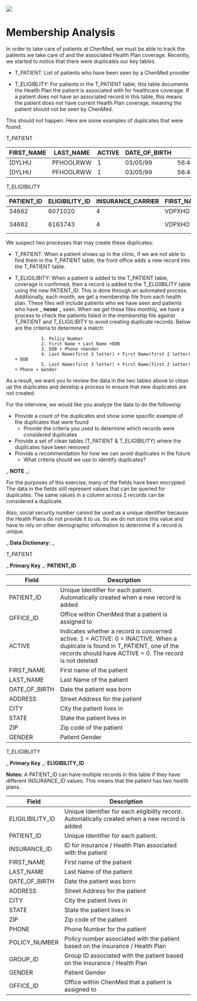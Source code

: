 ![](RackMultipart20200822-4-tianhc_html_4b393c0cf0d5d759.png)

# **Membership Analysis**

In order to take care of patients at ChenMed, we must be able to track the patients we take care of and the associated Health Plan coverage. Recently, we started to notice that there were duplicates our key tables.

- T\_PATIENT: List of patients who have been seen by a ChenMed provider

- T\_ELIGIBLITY: For patients in the T\_PATIENT table, this table documents the Health Plan the patient is associated with for healthcare coverage. If a patient does not have an associated record in this table, this means the patient does not have current Health Plan coverage, meaning the patient should not be seen by ChenMed.

This should not happen. Here are some examples of duplicates that were found:

T\_PATIENT

| FIRST\_NAME | LAST\_NAME | ACTIVE | DATE\_OF\_BIRTH | ADDRESS | CITY | STATE | ZIP | GENDER |
| --- | --- | --- | --- | --- | --- | --- | --- | --- |
| [DYLHU | PFHOOLRWW | 1 | 03/05/99 | 56:4#UXWODQG#VW | RSD#ORFND | IO | 66387 | M |
| [DYLHU | PFHOOLRWW | 1 | 03/05/99 | 56:4#UXWODQG#VW | RSD#ORFND | IO | 66387 | M |

T\_ELIGIBILITY

| PATIENT\_ID | ELIGIBILITY\_ID | INSURANCE\_CARRIER | FIRST\_NAME | LAST\_NAME | DATE\_OF\_BIRTH | POLICY\_NUMBER | GROUP\_ID |
| --- | --- | --- | --- | --- | --- | --- | --- |
| 34662 | 6071020 | 4 | VDPXHO | OHZLV | 07/06/33 | 536\&lt;35:-34 | 333 |
| 34662 | 6163743 | 4 | VDPXHO | OHZLV | 07/06/33 | 536\&lt;35:-34 | UR-DEG97 |

We suspect two processes that may create these duplicates:

- T\_PATIENT: When a patient shows up in the clinic, if we are not able to find them in the T\_PATIENT table, the front office adds a new record into the T\_PATIENT table.

- T\_ELIGILIBITY: When a patient is added to the T\_PATIENT table, coverage is confirmed, then a record is added to the T\_ELGIIBILITY table using the new PATIENT\_ID. This is done through an automated process. Additionally, each month, we get a membership file from each health plan. These files will include patients who we have seen and patients who have _ **never** _ seen. When we get these files monthly, we have a process to check the patients listed in the membership file against T\_PATIENT and T\_ELIGILIBITY to avoid creating duplicate records. Below are the criteria to determine a match:

                1. Policy Number
                2. First Name + Last Name +DOB
                3. DOB + Phone +Gender
                4. Last Name(first 3 letter) + First Name(first 2 letter) + DOB
                5. Last Name(first 3 letter) + First Name(first 2 letter) + Phone + Gender

As a result, we want you to review the data in the two tables above to clean up the duplicates and develop a process to ensure that new duplicates are not created.

For the interview, we would like you analyze the data to do the following:

- Provide a count of the duplicates and show some specific example of the duplicates that were found
  - Provide the criteria you used to determine which records were considered duplicates
- Provide a set of clean tables (T\_PATIENT &amp; T\_ELIGIBILITY) where the duplicates have been removed
- Provide a recommendation for how we can avoid duplicates in the future
  - What criteria should we use to identify duplicates?

_ **NOTE** _:

For the purposes of this exercise, many of the fields have been encrypted. The data in the fields still represent values that can be queried for duplicates. The same values in a column across 2 records can be considered a duplicate.

Also, social security number cannot be used as a unique identifier because the Health Plans do not provide it to us. So we do not store this value and have to rely on other demographic information to determine if a record is unique.

_ **Data Dictionary:** _

T\_PATIENT

_ **Primary Key** __:_ **PATIENT\_ID**

|     Field                  	|     Description                                                                                                                                                                                              	|
|----------------------------	|--------------------------------------------------------------------------------------------------------------------------------------------------------------------------------------------------------------	|
|     PATIENT_ID             	|     Unique   Identifier for each patient.    Automatically created when a new record is added                                                                                                                	|
|     OFFICE_ID              	|     Office   within ChenMed that a patient is assigned to                                                                                                                                                    	|
|     ACTIVE                 	|     Indicates   whether a record is concerned active.    1 = ACTIVE: 0 = INACTIVE.  When   a duplicate is found in T_PATIENT, one of the records should have ACTIVE = 0.  The record is not deleted          	|
|     FIRST_NAME             	|     First   name of the patient                                                                                                                                                                              	|
|     LAST_NAME              	|     Last   Name of the patient                                                                                                                                                                               	|
|     DATE_OF_BIRTH          	|     Date   the patient was born                                                                                                                                                                              	|
|     ADDRESS                	|     Street   Address for the patient                                                                                                                                                                         	|
|     CITY                   	|     City   the patient lives in                                                                                                                                                                              	|
|     STATE                  	|     State   the patient lives in                                                                                                                                                                             	|
|     ZIP                    	|     Zip   code of the patient                                                                                                                                                                                	|
|     GENDER                 	|     Patient   Gender                                                                                                                                                                                         	|

T\_ELIGIBLIITY

_ **Primary Key** __:_ **ELIGIBILITY\_ID**

**Notes:** A PATIENT\_ID can have multiple records in this table if they have different INSURANCE\_ID values. This means that the patient has two health plans.

|     Field                           	|     Description                                                                                             	|
|-------------------------------------	|-------------------------------------------------------------------------------------------------------------	|
|     ELIGILIBILITY_ID                	|     Unique   Identifier for each eligibility record.    Automatically created when a new record is added    	|
|     PATIENT_ID                      	|     Unique   Identifier for each patient.                                                                   	|
|     INSURANCE_ID                    	|     ID for   insurance / Health Plan associated with the patient                                            	|
|     FIRST_NAME                      	|     First   name of the patient                                                                             	|
|     LAST_NAME                       	|     Last   Name of the patient                                                                              	|
|     DATE_OF_BIRTH                   	|     Date   the patient was born                                                                             	|
|     ADDRESS                         	|     Street   Address for the patient                                                                        	|
|     CITY                            	|     City   the patient lives in                                                                             	|
|     STATE                           	|     State   the patient lives in                                                                            	|
|     ZIP                             	|     Zip   code of the patient                                                                               	|
|     PHONE                           	|     Phone   Number for the patient                                                                          	|
|     POLICY_NUMBER                   	|     Policy   number associated with the patient based on the insurance / Health Plan                        	|
|     GROUP_ID                        	|     Group   ID associated with the patient based on the insurance / Health Plan                             	|
|     GENDER                          	|     Patient   Gender                                                                                        	|
|     OFFICE_ID                       	|     Office   within ChenMed that a patient is assigned to                                                   	|
